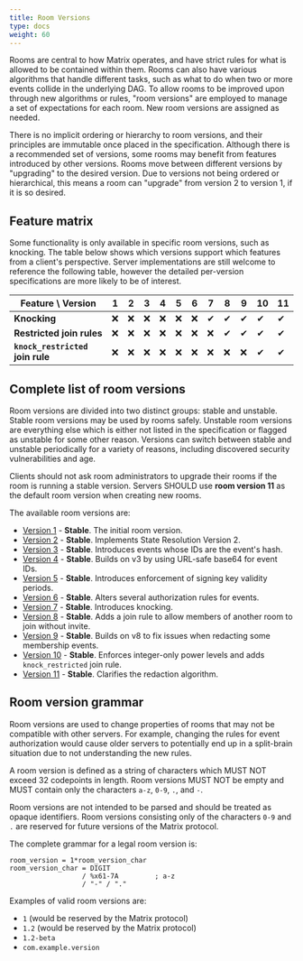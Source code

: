 ```yaml
---
title: Room Versions
type: docs
weight: 60
---
```


Rooms are central to how Matrix operates, and have strict rules for what
is allowed to be contained within them. Rooms can also have various
algorithms that handle different tasks, such as what to do when two or
more events collide in the underlying DAG. To allow rooms to be improved
upon through new algorithms or rules, "room versions" are employed to
manage a set of expectations for each room. New room versions are
assigned as needed.

There is no implicit ordering or hierarchy to room versions, and their
principles are immutable once placed in the specification. Although
there is a recommended set of versions, some rooms may benefit from
features introduced by other versions. Rooms move between different
versions by "upgrading" to the desired version. Due to versions not
being ordered or hierarchical, this means a room can "upgrade" from
version 2 to version 1, if it is so desired.

## Feature matrix

Some functionality is only available in specific room versions, such
as knocking. The table below shows which versions support which features
from a client's perspective. Server implementations are still welcome
to reference the following table, however the detailed per-version
specifications are more likely to be of interest.

<!--
Dev note: When the room version columns get overwhelming, merge versions
1 through 6 as "1 ... 6" or similar given they don't add any features.

Alternatively, consider flipping the column/row organization to be features
up top and versions on the left.
-->

| Feature \ Version | 1 | 2 | 3 | 4 | 5 | 6 | 7 | 8 | 9 | 10 | 11 |
|-------------------|---|---|---|---|---|---|---|---|---|----|----|
| **Knocking**      | ❌ | ❌ | ❌ | ❌ | ❌ | ❌ | ✔ | ✔ | ✔ | ✔ | ✔ |
| **Restricted join rules** | ❌ | ❌ | ❌ | ❌ | ❌ | ❌ | ❌ | ✔ | ✔ | ✔ | ✔ |
| **`knock_restricted` join rule** | ❌ | ❌ | ❌ | ❌ | ❌ | ❌ | ❌ | ❌ | ❌ | ✔ | ✔ |

## Complete list of room versions

Room versions are divided into two distinct groups: stable and unstable.
Stable room versions may be used by rooms safely. Unstable room versions
are everything else which is either not listed in the specification or
flagged as unstable for some other reason. Versions can switch between
stable and unstable periodically for a variety of reasons, including
discovered security vulnerabilities and age.

Clients should not ask room administrators to upgrade their rooms if the
room is running a stable version. Servers SHOULD use **room version 11** as
the default room version when creating new rooms.

The available room versions are:

-   [Version 1](/rooms/v1) - **Stable**. The initial room version.
-   [Version 2](/rooms/v2) - **Stable**. Implements State Resolution
    Version 2.
-   [Version 3](/rooms/v3) - **Stable**. Introduces events whose IDs
    are the event's hash.
-   [Version 4](/rooms/v4) - **Stable**. Builds on v3 by using
    URL-safe base64 for event IDs.
-   [Version 5](/rooms/v5) - **Stable**. Introduces enforcement of
    signing key validity periods.
-   [Version 6](/rooms/v6) - **Stable**. Alters several
    authorization rules for events.
-   [Version 7](/rooms/v7) - **Stable**. Introduces knocking.
-   [Version 8](/rooms/v8) - **Stable**. Adds a join rule to allow members
    of another room to join without invite.
-   [Version 9](/rooms/v9) - **Stable**. Builds on v8 to fix issues when
    redacting some membership events.
-   [Version 10](/rooms/v10) - **Stable**. Enforces integer-only power levels
    and adds `knock_restricted` join rule.
-   [Version 11](/rooms/v11) - **Stable**. Clarifies the redaction algorithm.

## Room version grammar

Room versions are used to change properties of rooms that may not be
compatible with other servers. For example, changing the rules for event
authorization would cause older servers to potentially end up in a
split-brain situation due to not understanding the new rules.

A room version is defined as a string of characters which MUST NOT
exceed 32 codepoints in length. Room versions MUST NOT be empty and
MUST contain only the characters `a-z`, `0-9`, `.`, and `-`.

Room versions are not intended to be parsed and should be treated as
opaque identifiers. Room versions consisting only of the characters
`0-9` and `.` are reserved for future versions of the Matrix protocol.

The complete grammar for a legal room version is:

    room_version = 1*room_version_char
    room_version_char = DIGIT
                      / %x61-7A         ; a-z
                      / "-" / "."

Examples of valid room versions are:

-   `1` (would be reserved by the Matrix protocol)
-   `1.2` (would be reserved by the Matrix protocol)
-   `1.2-beta`
-   `com.example.version`

